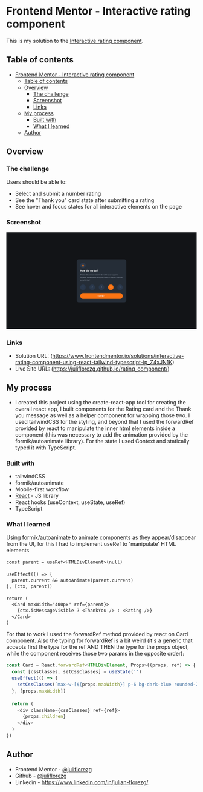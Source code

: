 # Frontend Mentor - Interactive rating component

This is my solution to the [Interactive rating component](https://www.frontendmentor.io/challenges/interactive-rating-component-koxpeBUmI).

## Table of contents

- [Frontend Mentor - Interactive rating component](#frontend-mentor---interactive-rating-component)
  - [Table of contents](#table-of-contents)
  - [Overview](#overview)
    - [The challenge](#the-challenge)
    - [Screenshot](#screenshot)
    - [Links](#links)
  - [My process](#my-process)
    - [Built with](#built-with)
    - [What I learned](#what-i-learned)
  - [Author](#author)

## Overview

### The challenge

Users should be able to:

- Select and submit a number rating
- See the "Thank you" card state after submitting a rating
- See hover and focus states for all interactive elements on the page

### Screenshot

![](./screenshot.png)

### Links

- Solution URL: (https://www.frontendmentor.io/solutions/interactive-rating-component-using-react-tailwind-typescript-ip_Z4xJN1K)
- Live Site URL: (https://juliflorezg.github.io/rating_component/)

## My process

- I created this project using the create-react-app tool for creating the overall react app, I built components for the Rating card and the Thank you message as well as a helper component for wrapping those two. I used tailwindCSS for the styling, and beyond that I used the forwardRef provided by react to manipulate the inner html elements inside a component (this was necessary to add the animation provided by the formik/autoanimate library). For the state I used Context and statically typed it with TypeScript.

### Built with

- tailwindCSS
- formik/autoanimate
- Mobile-first workflow
- [React](https://reactjs.org/) - JS library
- React hooks (useContext, useState, useRef)
- TypeScript

### What I learned

Using formik/autoanimate to animate components as they appear/disappear from the UI, for this I had to implement useRef to 'manipulate' HTML elements

```tsx
const parent = useRef<HTMLDivElement>(null)

useEffect(() => {
  parent.current && autoAnimate(parent.current)
}, [ctx, parent])

return (
  <Card maxWidth="400px" ref={parent}>
    {ctx.isMessageVisible ? <ThankYou /> : <Rating />}
  </Card>
)
```

For that to work I used the forwardRef method provided by react on Card component. Also the typing for forwardRef is a bit weird (it's a generic that accepts first the type for the ref AND THEN the type for the props object, while the component receives those two params in the opposite order):

```js
const Card = React.forwardRef<HTMLDivElement, Props>((props, ref) => {
  const [cssClasses, setCssClasses] = useState('')
  useEffect(() => {
    setCssClasses(`max-w-[${props.maxWidth}] p-6 bg-dark-blue rounded-2xl sm:p-7`)
  }, [props.maxWidth])

  return (
    <div className={cssClasses} ref={ref}>
      {props.children}
    </div>
  )
})
```

## Author

- Frontend Mentor - [@juliflorezg](https://www.frontendmentor.io/profile/juliflorezg)
- Github - [@juliflorezg](https://github.com/juliflorezg)
- Linkedin - https://www.linkedin.com/in/julian-florezg/
